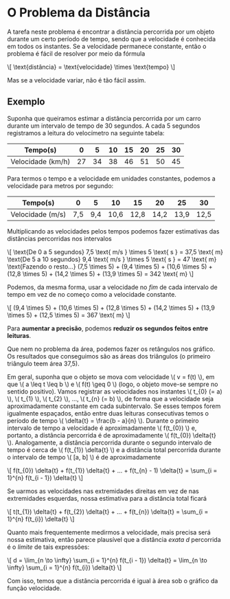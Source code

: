 # O Problema da Distância

A tarefa neste problema é encontrar a distância percorrida por um objeto durante um certo período de tempo, sendo que a velocidade é conhecida em todos os instantes. Se a velocidade permanece constante, então o problema é fácil de resolver por meio da fórmula

\\[
\text{distância} = \text{velocidade} \times \text{tempo}
\\]

Mas se a velocidade variar, não é tão fácil assim.

## Exemplo

Suponha que queiramos estimar a distância percorrida por um carro durante um intervalo de tempo de 30 segundos. A cada 5 segundos registramos a leitura do velocímetro na seguinte tabela:

|      Tempo(s)     | 0  | 5  | 10 | 15 | 20 | 25 | 30 |
|-------------------|----|----|----|----|----|----|----|
| Velocidade (km/h) | 27 | 34 | 38 | 46 | 51 | 50 | 45 |

Para termos o tempo e a velocidade em unidades constantes, podemos a velocidade para metros por segundo:

|      Tempo(s)     |  0  |  5  |  10  |  15  |  20  |  25  |  30  |
|-------------------|-----|-----|------|------|------|------|------|
|  Velocidade (m/s) | 7,5 | 9,4 | 10,6 | 12,8 | 14,2 | 13,9 | 12,5 |

Multiplicando as velocidades pelos tempos podemos fazer estimativas das distâncias percorridas nos intervalos

\\[
\text{De 0 a 5 segundos}
7,5 \text{ m/s } \times 5 \text{ s } = 37,5 \text{ m}
\text{De 5 a 10 segundos}
9,4 \text{ m/s } \times 5 \text{ s } = 47 \text{ m}
\text{Fazendo o resto...}
(7,5 \times 5) + (9,4 \times 5) + (10,6 \times 5) + (12,8 \times 5) + (14,2 \times 5) + (13,9 \times 5) = 342 \text{ m}
\\]

Podemos, da mesma forma, usar a velocidade no *fim* de cada intervalo de tempo em vez de no começo como a velocidade constante.

\\[
(9,4 \times 5) + (10,6 \times 5) + (12,8 \times 5) + (14,2 \times 5) + (13,9 \times 5) + (12,5 \times 5) = 367 \text{ m}
\\]

Para **aumentar a precisão**, podemos **reduzir os segundos feitos entre leituras**.

Que nem no problema da área, podemos fazer os retângulos nos gráfico. Os resultados que conseguimos são as áreas dos triângulos (o primeiro triângulo teem área 37,5).

Em geral, suponha que o objeto se mova com velocidade \\( v = f(t) \\), em que \\( a \leq t \leq b \\) e \\( f(t) \geq 0 \\) (logo, o objeto move-se sempre no sentido positivo). Vamos registrar as velocidades nos instantes \\( t_{0} (= a) \\), \\( t_{1} \\), \\( t_{2} \\), ..., \\( t_{n} (= b) \\), de forma que a velocidade seja aproximadamente constante em cada subintervalo. Se esses tempos forem igualmente espaçados, então entre duas leituras consecutivas temos o período de tempo \\( \delta{t} = \frac{b - a}{n} \\). Durante o primeiro intervalo de tempo a velocidade é aproximadamente \\( f(t_{0}) \\) e, portanto, a distância percorrida é de aproximadamente \\( f(t_{0}) \delta{t} \\). Analogamente, a distância percorrida durante o segundo intervalo de tempo é cerca de \\( f(t_{1}) \delta{t} \\) e a distância total percorrida durante o intervalo de tempo \\( [a, b] \\) é de aproximadamente

\\[
f(t_{0}) \delta{t} + f(t_{1}) \delta{t} + ... + f(t_{n} - 1) \delta{t} = \sum_{i = 1}^{n} f(t_{i - 1}) \delta{t}
\\]

Se uarmos as velocidades nas extremidades direitas em vez de nas extremidades esquerdas, nossa estimativa para a distância total ficará

\\[
t(t_{1}) \delta{t} + f(t_{2}) \delta{t} + ... + f(t_{n}) \delta{t} = \sum_{i = 1}^{n} f(t_{i}) \delta{t}
\\]

Quanto mais frequentemente medirmos a velocidade, mais precisa será nossa estimativa, então parece plausível que a distância *exata d* percorrida é o *limite* de tais expressões:

\\[
d = \lim_{n \to \infty} \sum_{i = 1}^{n} f(t_{i - 1}) \delta{t} = \lim_{n \to \infty} \sum_{i = 1}^{n} f(t_{i}) \delta{t}
\\]

Com isso, temos que a distância percorrida é igual à área sob o gráfico da função velocidade.
